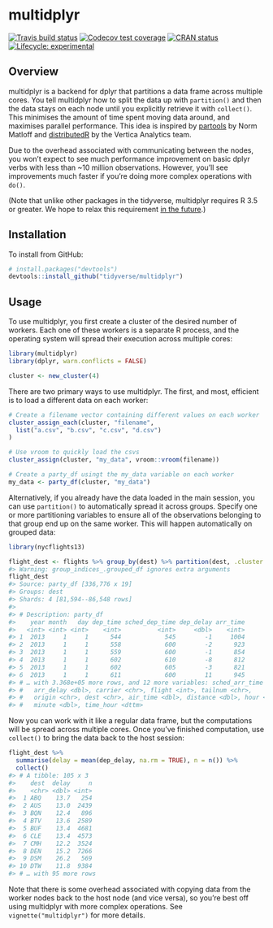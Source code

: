 
<!-- README.md is generated from README.Rmd. Please edit that file -->

# multidplyr

<!-- badges: start -->

[![Travis build
status](https://travis-ci.org/tidyverse/multidplyr.svg?branch=master)](https://travis-ci.org/tidyverse/multidplyr)
[![Codecov test
coverage](https://codecov.io/gh/tidyverse/multidplyr/branch/master/graph/badge.svg)](https://codecov.io/gh/tidyverse/multidplyr?branch=master)
[![CRAN
status](https://www.r-pkg.org/badges/version/multidplyr)](https://cran.r-project.org/package=multidplyr)
[![Lifecycle:
experimental](https://img.shields.io/badge/lifecycle-experimental-orange.svg)](https://www.tidyverse.org/lifecycle/#experimental)
<!-- badges: end -->

## Overview

multidplyr is a backend for dplyr that partitions a data frame across
multiple cores. You tell multidplyr how to split the data up with
`partition()` and then the data stays on each node until you explicitly
retrieve it with `collect()`. This minimises the amount of time spent
moving data around, and maximises parallel performance. This idea is
inspired by [partools](http://bit.ly/1Nve8v5) by Norm Matloff and
[distributedR](http://bit.ly/1KZVAwK) by the Vertica Analytics team.

Due to the overhead associated with communicating between the nodes, you
won’t expect to see much performance improvement on basic dplyr verbs
with less than \~10 million observations. However, you’ll see
improvements much faster if you’re doing more complex operations with
`do()`.

(Note that unlike other packages in the tidyverse, multidplyr requires R
3.5 or greater. We hope to relax this requirement [in the
future](https://github.com/traversc/qs/issues/11).)

## Installation

To install from GitHub:

``` r
# install.packages("devtools")
devtools::install_github("tidyverse/multidplyr")
```

## Usage

To use multidplyr, you first create a cluster of the desired number of
workers. Each one of these workers is a separate R process, and the
operating system will spread their execution across multiple cores:

``` r
library(multidplyr)
library(dplyr, warn.conflicts = FALSE)

cluster <- new_cluster(4)
```

There are two primary ways to use multidplyr. The first, and most,
efficient is to load a different data on each worker:

``` r
# Create a filename vector containing different values on each worker
cluster_assign_each(cluster, "filename",
  list("a.csv", "b.csv", "c.csv", "d.csv")
)

# Use vroom to quickly load the csvs
cluster_assign(cluster, "my_data", vroom::vroom(filename))

# Create a party_df usingt the my_data variable on each worker
my_data <- party_df(cluster, "my_data")
```

Alternatively, if you already have the data loaded in the main session,
you can use `partition()` to automatically spread it across groups.
Specify one or more partitioning variables to ensure all of the
observations belonging to that group end up on the same worker. This
will happen automatically on grouped data:

``` r
library(nycflights13)

flight_dest <- flights %>% group_by(dest) %>% partition(dest, .cluster = cluster)
#> Warning: group_indices_.grouped_df ignores extra arguments
flight_dest
#> Source: party_df [336,776 x 19]
#> Groups: dest
#> Shards: 4 [81,594--86,548 rows]
#> 
#> # Description: party_df
#>    year month   day dep_time sched_dep_time dep_delay arr_time
#>   <int> <int> <int>    <int>          <int>     <dbl>    <int>
#> 1  2013     1     1      544            545        -1     1004
#> 2  2013     1     1      558            600        -2      923
#> 3  2013     1     1      559            600        -1      854
#> 4  2013     1     1      602            610        -8      812
#> 5  2013     1     1      602            605        -3      821
#> 6  2013     1     1      611            600        11      945
#> # … with 3.368e+05 more rows, and 12 more variables: sched_arr_time <int>,
#> #   arr_delay <dbl>, carrier <chr>, flight <int>, tailnum <chr>,
#> #   origin <chr>, dest <chr>, air_time <dbl>, distance <dbl>, hour <dbl>,
#> #   minute <dbl>, time_hour <dttm>
```

Now you can work with it like a regular data frame, but the computations
will be spread across multiple cores. Once you’ve finished computation,
use `collect()` to bring the data back to the host session:

``` r
flight_dest %>% 
  summarise(delay = mean(dep_delay, na.rm = TRUE), n = n()) %>% 
  collect()
#> # A tibble: 105 x 3
#>    dest  delay     n
#>    <chr> <dbl> <int>
#>  1 ABQ    13.7   254
#>  2 AUS    13.0  2439
#>  3 BQN    12.4   896
#>  4 BTV    13.6  2589
#>  5 BUF    13.4  4681
#>  6 CLE    13.4  4573
#>  7 CMH    12.2  3524
#>  8 DEN    15.2  7266
#>  9 DSM    26.2   569
#> 10 DTW    11.8  9384
#> # … with 95 more rows
```

Note that there is some overhead associated with copying data from the
worker nodes back to the host node (and vice versa), so you’re best off
using multidplyr with more complex operations. See
`vignette("multidplyr")` for more details.

